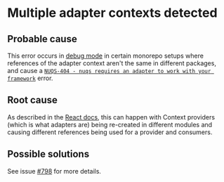 # Multiple adapter contexts detected

## Probable cause

This error occurs in [debug mode](https://nuqs.47ng.com/docs/debugging) in
certain monorepo setups where references of the adapter context aren't the same
in different packages, and cause a [`NUQS-404 - nuqs requires an adapter to work with your framework`](./NUQS-404) error.

## Root cause

As described in the [React docs](https://react.dev/reference/react/useContext#my-component-doesnt-see-the-value-from-my-provider), this can happen with Context providers (which
is what adapters are) being re-created in different modules and causing different
references being used for a provider and consumers.

## Possible solutions

See issue [#798](https://github.com/47ng/nuqs/issues/798) for more details.
